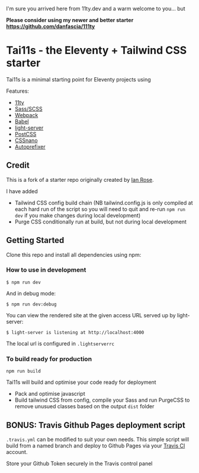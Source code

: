 I'm sure you arrived here from 11ty.dev and a warm welcome to you... but

**Please consider using my newer and better starter https://github.com/danfascia/111ty**

# Tai11s - the Eleventy + Tailwind CSS starter

Tai11s is a minimal starting point for Eleventy projects using

Features:
- [11ty](https://www.11ty.io/)
- [Sass/SCSS](https://github.com/sass/node-sass)
- [Webpack](https://webpack.js.org/)
- [Babel](https://babeljs.io/)
- [light-server](https://github.com/txchen/light-server)
- [PostCSS](https://postcss.org/)
- [CSSnano](https://cssnano.co/)
- [Autoprefixer](https://github.com/postcss/autoprefixer)

## Credit
This is a fork of a starter repo originally created by [Ian Rose](https://github.com/ianrose/deventy/).

I have added

- Tailwind CSS config build chain (NB tailwind.config.js is only compiled at each hard run of the script so you will need to quit and re-run `npm run dev` if you make changes during local development)
- Purge CSS conditionally run at build, but not during local development

## Getting Started

Clone this repo and install all dependencies using npm:

### How to use in development

```
$ npm run dev
```
 And in debug mode:
 
```
$ npm run dev:debug
```

You can view the rendered site at the given access URL served up by light-server:
```
$ light-server is listening at http://localhost:4000
```

The local url is configured in `.lightserverrc`

### To build ready for production

```
npm run build
```

Tai11s will build and optimise your code ready for deployment

- Pack and optimise javascript
- Build tailwind CSS from config, compile your Sass and run PurgeCSS to remove unusued classes based on the output `dist` folder

## BONUS: Travis Github Pages deployment script

`.travis.yml` can be modified to suit your own needs. This simple script will build from a named branch and deploy to Github Pages via your [Travis CI](https://travis-ci.org/) account. 

Store your Github Token securely in the Travis control panel
